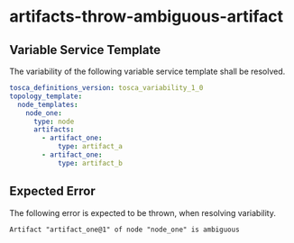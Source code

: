 # artifacts-throw-ambiguous-artifact


## Variable Service Template

The variability of the following variable service template shall be resolved.

```yaml linenums="1"
tosca_definitions_version: tosca_variability_1_0
topology_template:
  node_templates:
    node_one:
      type: node
      artifacts:
        - artifact_one:
            type: artifact_a
        - artifact_one:
            type: artifact_b
```





## Expected Error

The following error is expected to be thrown, when resolving variability.

```text linenums="1"
Artifact "artifact_one@1" of node "node_one" is ambiguous
```

